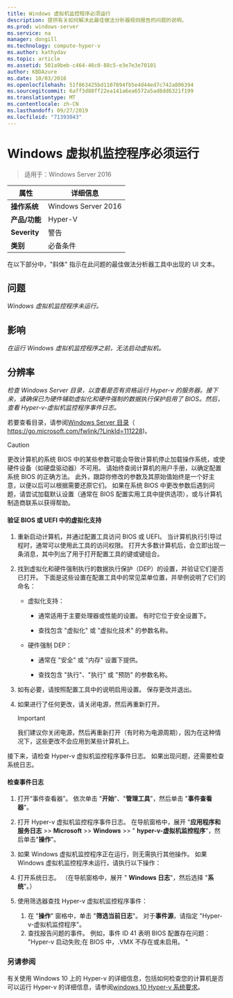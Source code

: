 ```yaml
---
title: Windows 虚拟机监控程序必须运行
description: 提供有关如何解决此最佳做法分析器规则报告的问题的说明。
ms.prod: windows-server
ms.service: na
manager: dongill
ms.technology: compute-hyper-v
ms.author: kathydav
ms.topic: article
ms.assetid: 501a9beb-c464-46c0-88c5-e3e7e3e70101
author: KBDAzure
ms.date: 10/03/2016
ms.openlocfilehash: 51f863425bd1107894fb5e4d44ed7c742a806394
ms.sourcegitcommit: 6aff3d88ff22ea141a6ea6572a5ad8dd6321f199
ms.translationtype: MT
ms.contentlocale: zh-CN
ms.lasthandoff: 09/27/2019
ms.locfileid: "71393043"
---
```

# <a name="windows-hypervisor-must-be-running"></a>Windows 虚拟机监控程序必须运行

>适用于：Windows Server 2016
  
|属性|详细信息|  
|-|-|  
|**操作系统**|Windows Server 2016|  
|**产品/功能**|Hyper-V|  
|**Severity**|警告|  
|**类别**|必备条件|  
  
在以下部分中，"斜体" 指示在此问题的最佳做法分析器工具中出现的 UI 文本。  
  
## <a name="issue"></a>问题  
  
*Windows 虚拟机监控程序未运行。*  
  
## <a name="impact"></a>影响  
  
*在运行 Windows 虚拟机监控程序之前，无法启动虚拟机。*  
  
## <a name="resolution"></a>分辨率  
  
*检查 Windows Server 目录，以查看是否有资格运行 Hyper-v 的服务器。接下来，请确保已为硬件辅助虚拟化和硬件强制的数据执行保护启用了 BIOS。然后，查看 Hyper-v-虚拟机监控程序事件日志。*  
  
若要查看目录，请参阅[Windows Server 目录](https://go.microsoft.com/fwlink/?LinkId=111228)（ https://go.microsoft.com/fwlink/?LinkId=111228)。  
  
> [!CAUTION]  
> 更改计算机的系统 BIOS 中的某些参数可能会导致计算机停止加载操作系统，或使硬件设备（如硬盘驱动器）不可用。 请始终查阅计算机的用户手册，以确定配置系统 BIOS 的正确方法。 此外，跟踪你修改的参数及其原始值始终是一个好主意，以便以后可以根据需要还原它们。 如果在系统 BIOS 中更改参数后遇到问题，请尝试加载默认设置（通常在 BIOS 配置实用工具中提供选项），或与计算机制造商联系以获得帮助。  
  
#### <a name="to-verify-virtualization-support-in-the-bios-or-uefi"></a>验证 BIOS 或 UEFI 中的虚拟化支持  
  
1.  重新启动计算机，并通过配置工具访问 BIOS 或 UEFI。 当计算机执行引导过程时，通常可以使用此工具的访问权限。 打开大多数计算机后，会立即出现一条消息，其中列出了用于打开配置工具的键或键组合。  
  
2.  找到虚拟化和硬件强制执行的数据执行保护（DEP）的设置，并验证它们是否已打开。 下面是这些设置在配置工具中的常见菜单位置，并举例说明了它们的命名：  
  
    -   虚拟化支持：  
  
        -   通常适用于主要处理器或性能的设置。 有时它位于安全设置下。  
  
        -   查找包含 "虚拟化" 或 "虚拟化技术" 的参数名称。  
  
    -   硬件强制 DEP：  
  
        -   通常在 "安全" 或 "内存" 设置下提供。  
  
        -   查找包含 "执行"、"执行" 或 "预防" 的参数名称。  
  
3.  如有必要，请按照配置工具中的说明启用设置。 保存更改并退出。  
  
4.  如果进行了任何更改，请关闭电源，然后再重新打开。  
  
    > [!IMPORTANT]  
    > 我们建议你关闭电源，然后再重新打开（有时称为电源周期），因为在这种情况下，这些更改不会应用到某些计算机上。  
  
接下来，请检查 Hyper-v 虚拟机监控程序事件日志。 如果出现问题，还需要检查系统日志。  
  
#### <a name="to-check-the-event-logs"></a>检查事件日志  
  
1.  打开“事件查看器”。 依次单击 "**开始**"、"**管理工具**"，然后单击 "**事件查看器**"。  
  
2.  打开 Hyper-v 虚拟机监控程序事件日志。 在导航窗格中，展开 "**应用程序和服务日志** >> **Microsoft** >> **Windows** >> " **hyper-v-虚拟机监控程序**"，然后单击"**操作**"。  
  
3.  如果 Windows 虚拟机监控程序正在运行，则无需执行其他操作。 如果 Windows 虚拟机监控程序未运行，请执行以下操作：  
  
4.  打开系统日志。 （在导航窗格中，展开 " **Windows 日志**"，然后选择 "**系统**"。）  
  
5.  使用筛选器查找 Hyper-v 虚拟机监控程序事件：   
    1. 在 "**操作**" 窗格中，单击 "**筛选当前日志**"。 对于**事件源**，请指定 "Hyper-v-虚拟机监控程序"。   
    2. 查找报告问题的事件。 例如，事件 ID 41 表明 BIOS 配置存在问题： "Hyper-v 启动失败;在 BIOS 中，.VMX 不存在或未启用。 "  
  
### <a name="see-also"></a>另请参阅  
有关使用 Windows 10 上的 Hyper-v 的详细信息，包括如何检查您的计算机是否可以运行 Hyper-v 的详细信息，请参阅[windows 10 Hyper-v 系统要求](https://msdn.microsoft.com/virtualization/hyperv_on_windows/quick_start/walkthrough_compatibility)。 


